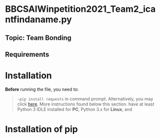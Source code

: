 # BBCSAIWinpetition2021_Team2_icantfindaname.py
## Topic: Team Bonding

## Requirements
# Installation
**Before** running the file, you need to:
> `-pip install requests` in command prompt. 
Alternatively, you may click [here](https://). More instructions found below this section.
> have at least Python 3 IDLE installed for **PC**, Python 3.x for **Linux**, and 

# Installation of pip
